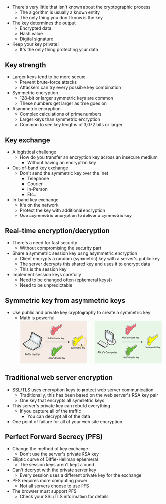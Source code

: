 - There's very little that isn't known about the cryptographic process
	- The algorithm is usually a known entity
	- The only thing you don't know is the key
- The key determines the output
	- Encrypted data
	- Hash value
	- Digital signature
- Keep your key private!
	- It's the only thing protecting your data
## Key strength
- Larger keys tend to be more secure
	- Prevent brute-force attacks
	- Attackers can try every possible key combination
- Symmetric encryption
	- 128-bit or larger symmetric keys are common
	- These numbers get larger as time goes on
- Asymmetric encryption
	- Complex calculations of prime numbers
	- Larger keys than symmetric encryption
	- Common to see key lengths of 3,072 bits or larger
## Key exchange
- A logistical challenge
	- How do you transfer an encryption key across an insecure medium
		- Without having an encryption key
- Out-of-band key exchange
	- Don't send the symmetric key over the 'net
		- Telephone
		- Courier
		- In-Person
		- Etc...
- In-band key exchange
	- It's on the network
	- Protect the key with additional encryption
	- Use asymmetric encryption to deliver a symmetric key
## Real-time encryption/decryption
- There's a need for fast security
	- Without compromising the security part
- Share a symmetric session key using asymmetric encryption
	- Client encrypts a random (symmetric) key with a server's public key
	- The server decrypts this shared key and uses it to encrypt data
	- This is the session key
- Implement session keys carefully
	- Need to be changed often (ephemeral keys))
	- Need to be unpredictable
## Symmetric key from asymmetric keys
- Use public and private key cryptography to create a symmetric key
	- Math is powerful
![](../Images/240514-1.png)
## Traditional web server encryption
- SSL/TLS uses encryption keys to protect web server communication
	- Traditionally, this has been based on the web server's RSA key pair
	- One key that encrypts all symmetric keys
- This server's private key can rebuild everything
	- If you capture all of the traffic
		- You can decrypt all of the data
- One point of failure for all of your web site encryption
## Perfect Forward Secrecy (PFS)
- Change the method of key exchange
	- Don't use the server's private RSA key
- Elliptic curve of Diffie-Hellman ephemeral
	- The session keys aren't kept around
- Can't decrypt with the private server key
	- Every session uses a different private key for the exchange
- PFS requires more computing power
	- Not all servers choose to use PFS
- The browser must support PFS
	- Check your SSL/TLS information for details

